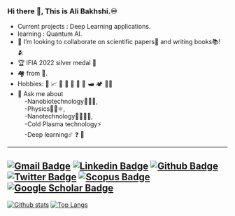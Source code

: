 ### Hi there :vulcan_salute:, This is Ali Bakhshi.:infinity:

<!--
**bakhshiali/bakhshiali** is a ✨ _special_ ✨ repository because its `README.md` (this file) appears on your GitHub profile.

Here are some ideas to get you started:

- 🔭 I’m currently working on ...
- 🌱 I’m currently ...
- 👯 I’m looking to collaborate on ...
- 🤔 I’m looking for help with ...
- 💬 Ask me about ...
- 📫 How to reach me: ...
- 😄 Pronouns: ...
- ⚡ Fun fact: ...
-->
- Current projects : Deep Learning applications.
- learning : Quantum AI.
- 👯 I’m looking to collaborate on scientific papers:scroll: and writing books:books:! :people_hugging:
- :trophy: IFIA 2022 silver medal :2nd_place_medal:
- :houses: from :milky_way:.
- Hobbies: :musical_note: :chart_with_upwards_trend: :currency_exchange: :open_book: :electric_plug: :dart: :ping_pong: :motor_boat: :camping: :biking_man:
- 💬 Ask me about   
&nbsp;&nbsp;&nbsp;&nbsp;-Nanobiotechnology:dna::petri_dish::pill:,   
&nbsp;&nbsp;&nbsp;&nbsp;-Physics:telescope::satellite::atom_symbol:,   
&nbsp;&nbsp;&nbsp;&nbsp;-Nanotechnology:man_scientist::test_tube::microscope:,   
&nbsp;&nbsp;&nbsp;&nbsp;-Cold Plasma technology:zap:   
&nbsp;&nbsp;&nbsp;&nbsp;-Deep learning:comet: :question: :menorah:   
---
[![Gmail Badge](https://img.shields.io/badge/-alibakhshi255255@gmail.com-c14438?style=flat&logo=Gmail&logoColor=white&link=mailto:alibakhshi255255@gmail.com)](mailto:alibakhshi255255@gmail.com) 
[![Linkedin Badge](https://img.shields.io/badge/-ali_bakhshi--0072b1?style=flat&logo=Linkedin&logoColor=white&link=https://www.linkedin.com/in/ali-bakhshi-/)](https://www.linkedin.com/in/ali-bakhshi-/)
[![Github Badge](https://img.shields.io/badge/-bakhshiali-grey?style=flat&logo=github&logoColor=white&link=https://github.com/bakhshiali/)](https://www.github.com/bakhshiali/) [![Twitter Badge](https://img.shields.io/badge/-Ali65029491-00acee?style=flat&logo=twitter&logoColor=white&link=https://twitter.com/Ali65029491/)](https://twitter.com/Ali65029491)
[![Scopus Badge](https://img.shields.io/badge/-ali_bakhshi--0072b1?style=flat&logo=Scopus&logoColor=white&link=https://www.scopus.com/authid/detail.uri?authorId=57213951717)](https://www.scopus.com/authid/detail.uri?authorId=57213951717)
[![Google Scholar Badge](https://img.shields.io/badge/-ali_bakhshi-0072b1?style=flat&logo=GoogleScholar&logoColor=white&link=https://scholar.google.com/citations?user=JHn_W_wAAAAJ&hl=en)](https://scholar.google.com/citations?user=JHn_W_wAAAAJ&hl=en)
<img src="https://komarev.com/ghpvc/?username=bakhshiali&style=flat-square&color=blue" alt=""/>
---
[![Github stats](https://github-readme-stats.vercel.app/api?username=bakhshiali&show_icons=true&include_all_commits=true)](https://github.com/bakhshiali/github-readme-stats)
[![Top Langs](https://github-readme-stats.vercel.app/api/top-langs/?username=bakhshiali&layout=compact)](https://github.com/bakhshiali/github-readme-stats)
